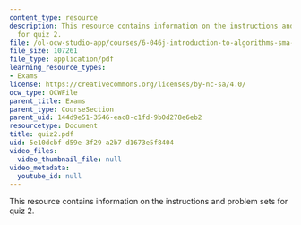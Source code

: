```yaml
---
content_type: resource
description: This resource contains information on the instructions and problem sets
  for quiz 2.
file: /ol-ocw-studio-app/courses/6-046j-introduction-to-algorithms-sma-5503-fall-2005/5e10dcbfd59e3f29a2b7d1673e5f8404_quiz2.pdf
file_size: 107261
file_type: application/pdf
learning_resource_types:
- Exams
license: https://creativecommons.org/licenses/by-nc-sa/4.0/
ocw_type: OCWFile
parent_title: Exams
parent_type: CourseSection
parent_uid: 144d9e51-3546-eac8-c1fd-9b0d278e6eb2
resourcetype: Document
title: quiz2.pdf
uid: 5e10dcbf-d59e-3f29-a2b7-d1673e5f8404
video_files:
  video_thumbnail_file: null
video_metadata:
  youtube_id: null
---
```

This resource contains information on the instructions and problem sets for quiz 2.